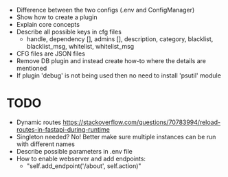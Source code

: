 - Difference between the two configs (.env and ConfigManager)
- Show how to create a plugin
- Explain core concepts
- Describe all possible keys in cfg files
  - handle, dependency [], admins [], description, category, blacklist, blacklist_msg, whitelist, whitelist_msg
- CFG files are JSON files
- Remove DB plugin and instead create how-to where the details are mentioned
- If plugin 'debug' is not being used then no need to install 'psutil' module

# TODO
- Dynamic routes https://stackoverflow.com/questions/70783994/reload-routes-in-fastapi-during-runtime
- Singleton needed? No! Better make sure multiple instances can be run with different names
- Describe possible parameters in .env file
- How to enable webserver and add endpoints:
  - "self.add_endpoint('/about', self.action)"